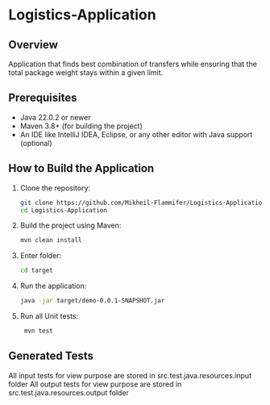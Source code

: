 # Logistics-Application

## Overview

Application that finds best combination of transfers while ensuring that the total package weight stays within a given limit.

## Prerequisites

- Java 22.0.2 or newer
- Maven 3.8+ (for building the project)
- An IDE like IntelliJ IDEA, Eclipse, or any other editor with Java support (optional)

## How to Build the Application

1. Clone the repository:
   ```bash
   git clone https://github.com/Mikheil-Flammifer/Logistics-Application.git)
   cd Logistics-Application

2. Build the project using Maven:
   ```bash
   mvn clean install
   
4. Enter folder:
   ```bash
   cd target

6. Run the application:
      ```bash
     java -jar target/demo-0.0.1-SNAPSHOT.jar

8. Run all Unit tests:
   ```bash
    mvn test


## Generated Tests

All input tests for view purpose are stored in src.test.java.resources.input folder
All output tests for view purpose are stored in src.test.java.resources.output folder
